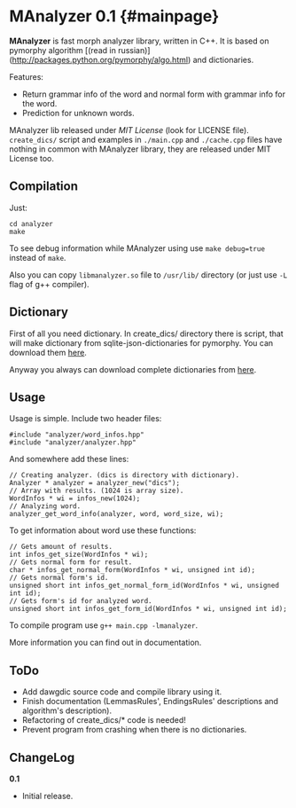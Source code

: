 MAnalyzer 0.1 {#mainpage}
=============

**MAnalyzer** is fast morph analyzer library, written in C++. It is based on
pymorphy algorithm [(read in russian)]
(http://packages.python.org/pymorphy/algo.html) and dictionaries.

Features:
* Return grammar info of the word and normal form with grammar info for the
  word.
* Prediction for unknown words.

MAnalyzer lib released under *MIT License* (look for LICENSE file).
`create_dics/` script and examples in `./main.cpp` and `./cache.cpp` files have
nothing in common with MAnalyzer library, they are released under MIT License
too.

Compilation
------------

Just:

    cd analyzer
    make

To see debug information while MAnalyzer using use `make debug=true` instead of
`make`.

Also you can copy `libmanalyzer.so` file to `/usr/lib/` directory (or just use
`-L` flag of g++ compiler).

Dictionary
----------

First of all you need dictionary. In create_dics/ directory there is script,
that will make dictionary from sqlite-json-dictionaries for pymorphy. You can
download them [here](https://bitbucket.org/kmike/pymorphy/downloads).

Anyway you always can download complete dictionaries from
[here](https://github.com/Melkogotto/MAnalyzer/downloads).

Usage
-----

Usage is simple. Include two header files:

    #include "analyzer/word_infos.hpp"
    #include "analyzer/analyzer.hpp"

And somewhere add these lines:

    // Creating analyzer. (dics is directory with dictionary).
    Analyzer * analyzer = analyzer_new("dics");
    // Array with results. (1024 is array size).
    WordInfos * wi = infos_new(1024);
    // Analyzing word.
    analyzer_get_word_info(analyzer, word, word_size, wi);

To get information about word use these functions:

    // Gets amount of results.
    int infos_get_size(WordInfos * wi);
    // Gets normal form for result.
    char * infos_get_normal_form(WordInfos * wi, unsigned int id);
    // Gets normal form's id. 
    unsigned short int infos_get_normal_form_id(WordInfos * wi, unsigned int id);
    // Gets form's id for analyzed word.
    unsigned short int infos_get_form_id(WordInfos * wi, unsigned int id);

To compile program use `g++ main.cpp -lmanalyzer`.

More information you can find out in documentation.

ToDo
----

* Add dawgdic source code and compile library using it.
* Finish documentation (LemmasRules', EndingsRules' descriptions and algorithm's
  description).
* Refactoring of create_dics/* code is needed!
* Prevent program from crashing when there is no dictionaries.

ChangeLog
---------

**0.1**
* Initial release.
